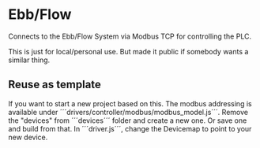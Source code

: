 # Ebb/Flow

Connects to the Ebb/Flow System via Modbus TCP for controlling the PLC.

This is just for local/personal use. But made it public if somebody wants a similar thing.


## Reuse as template

If you want to start a new project based on this. The modbus addressing is available under ´´´drivers/controller/modbus/modbus_model.js´´´.
Remove the "devices" from ´´´devices´´´ folder and create a new one. Or save one and build from that. In ´´´driver.js´´´, change the Devicemap to point to your new device.